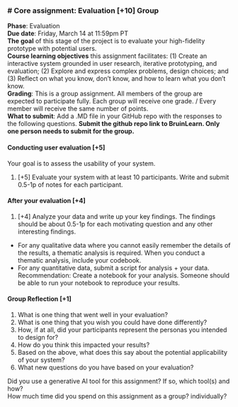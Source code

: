### \# Core assignment: Evaluation \[+10\] Group

**Phase**: Evaluation  
**Due date**: Friday, March 14 at 11:59pm PT  
**The goal** of this stage of the project is to evaluate your high-fidelity prototype with potential users.   
**Course learning objectives** this assignment facilitates: (1) Create an interactive system grounded in user research, iterative prototyping, and evaluation; (2) Explore and express complex problems, design choices; and (3) Reflect on what you know, don’t know, and how to learn what you don’t know.   
**Grading**: This is a group assignment. All members of the group are expected to participate fully. Each group will receive one grade. / Every member will receive the same number of points.  
**What to submit**: Add a .MD file in your GitHub repo with the responses to the following questions. **Submit the github repo link to BruinLearn. Only one person needs to submit for the group.**

#### Conducting user evaluation \[+5\]

Your goal is to assess the usability of your system. 

1. \[+5\] Evaluate your system with at least 10 participants. Write and submit 0.5-1p of notes for each participant.   

[//]: # (2. \[+1\] DEPTH: Evaluate with 5 more participants. Feel free to make changes to your system between the first and second round of evaluation. If you do make changes, summarize the changes you made and why. )

#### After your evaluation \[+4\]

1. \[+4\] Analyze your data and write up your key findings. The findings should be about 0.5-1p for each motivating question and any other interesting findings.    
- For any qualitative data where you cannot easily remember the details of the results, a thematic analysis is required. When you conduct a thematic analysis, include your codebook.  
- For any quantitative data, submit a script for analysis \+ your data. Recommendation: Create a notebook for your analysis. Someone should be able to run your notebook to reproduce your results. 

#### Group Reflection \[+1\]

1. What is one thing that went well in your evaluation?  
2. What is one thing that you wish you could have done differently?   
3. How, if at all, did your participants represent the personas you intended to design for?   
4. How do you think this impacted your results?   
5. Based on the above, what does this say about the potential applicability of your system?  
6. What new questions do you have based on your evaluation? 

Did you use a generative AI tool for this assignment? If so, which tool(s) and how?  
How much time did you spend on this assignment as a group? individually?